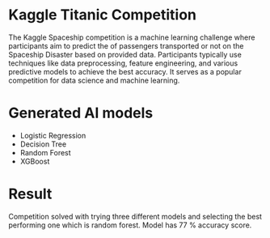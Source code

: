 # Kaggle Titanic Competition

The Kaggle Spaceship competition is a machine learning challenge where participants aim to predict the of passengers transported or not on the Spaceship Disaster based on provided data. Participants typically use techniques like data preprocessing, feature engineering, and various predictive models to achieve the best accuracy. It serves as a popular competition for data science and machine learning.

# Generated AI models

- Logistic Regression
- Decision Tree
- Random Forest
- XGBoost

# Result

Competition solved with trying three different models and selecting the best performing one which is random forest.
Model has 77 % accuracy score.
